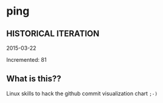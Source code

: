 # ping

## HISTORICAL ITERATION
2015-03-22

Incremented: 81

## What is this?? 
Linux skills to hack the github commit visualization chart `;-)`
